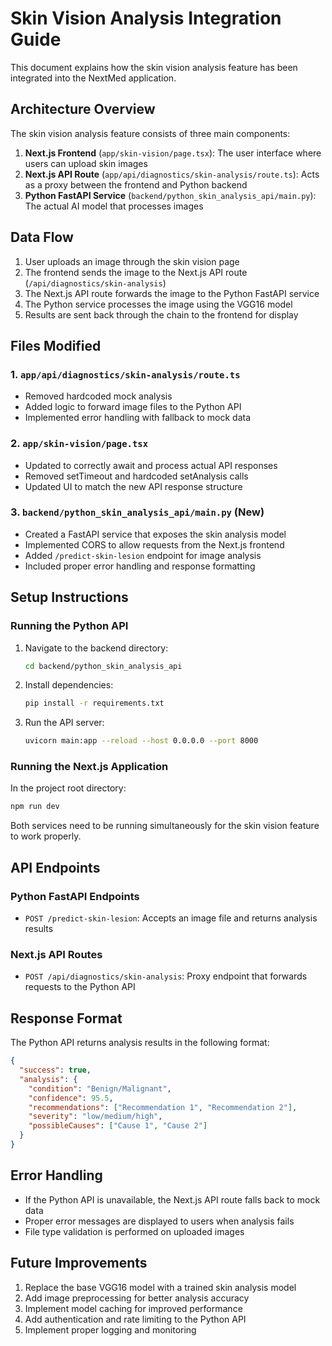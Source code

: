 # Skin Vision Analysis Integration Guide

This document explains how the skin vision analysis feature has been integrated into the NextMed application.

## Architecture Overview

The skin vision analysis feature consists of three main components:

1. **Next.js Frontend** (`app/skin-vision/page.tsx`): The user interface where users can upload skin images
2. **Next.js API Route** (`app/api/diagnostics/skin-analysis/route.ts`): Acts as a proxy between the frontend and Python backend
3. **Python FastAPI Service** (`backend/python_skin_analysis_api/main.py`): The actual AI model that processes images

## Data Flow

1. User uploads an image through the skin vision page
2. The frontend sends the image to the Next.js API route (`/api/diagnostics/skin-analysis`)
3. The Next.js API route forwards the image to the Python FastAPI service
4. The Python service processes the image using the VGG16 model
5. Results are sent back through the chain to the frontend for display

## Files Modified

### 1. `app/api/diagnostics/skin-analysis/route.ts`

- Removed hardcoded mock analysis
- Added logic to forward image files to the Python API
- Implemented error handling with fallback to mock data

### 2. `app/skin-vision/page.tsx`

- Updated to correctly await and process actual API responses
- Removed setTimeout and hardcoded setAnalysis calls
- Updated UI to match the new API response structure

### 3. `backend/python_skin_analysis_api/main.py` (New)

- Created a FastAPI service that exposes the skin analysis model
- Implemented CORS to allow requests from the Next.js frontend
- Added `/predict-skin-lesion` endpoint for image analysis
- Included proper error handling and response formatting

## Setup Instructions

### Running the Python API

1. Navigate to the backend directory:
   ```bash
   cd backend/python_skin_analysis_api
   ```

2. Install dependencies:
   ```bash
   pip install -r requirements.txt
   ```

3. Run the API server:
   ```bash
   uvicorn main:app --reload --host 0.0.0.0 --port 8000
   ```

### Running the Next.js Application

In the project root directory:
```bash
npm run dev
```

Both services need to be running simultaneously for the skin vision feature to work properly.

## API Endpoints

### Python FastAPI Endpoints

- `POST /predict-skin-lesion`: Accepts an image file and returns analysis results

### Next.js API Routes

- `POST /api/diagnostics/skin-analysis`: Proxy endpoint that forwards requests to the Python API

## Response Format

The Python API returns analysis results in the following format:

```json
{
  "success": true,
  "analysis": {
    "condition": "Benign/Malignant",
    "confidence": 95.5,
    "recommendations": ["Recommendation 1", "Recommendation 2"],
    "severity": "low/medium/high",
    "possibleCauses": ["Cause 1", "Cause 2"]
  }
}
```

## Error Handling

- If the Python API is unavailable, the Next.js API route falls back to mock data
- Proper error messages are displayed to users when analysis fails
- File type validation is performed on uploaded images

## Future Improvements

1. Replace the base VGG16 model with a trained skin analysis model
2. Add image preprocessing for better analysis accuracy
3. Implement model caching for improved performance
4. Add authentication and rate limiting to the Python API
5. Implement proper logging and monitoring